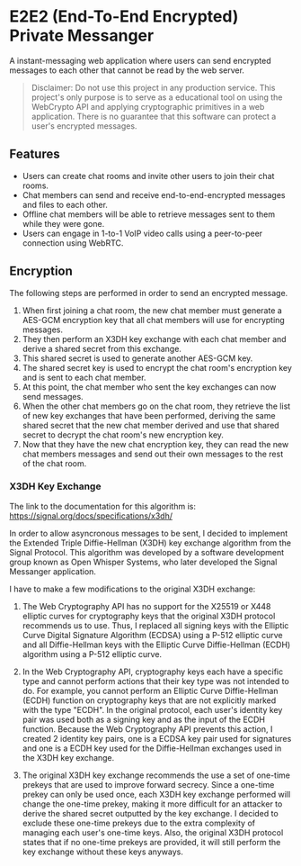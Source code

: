 # E2E2 (**E**nd-**To**-**E**nd **E**ncrypted) Private Messanger

A instant-messaging web application where users can send encrypted messages to each other that cannot be read by the web server.

> Disclaimer: Do not use this project in any production service. 
> This project's only purpose is to serve as a educational tool on using
> the WebCrypto API and applying cryptographic primitives in a web application.
> There is no guarantee that this software can protect a user's encrypted
> messages.

## Features
- Users can create chat rooms and invite other users to join their chat rooms.
- Chat members can send and receive end-to-end-encrypted messages and files to each other.
- Offline chat members will be able to retrieve messages sent to them while they were gone.
- Users can engage in 1-to-1 VoIP video calls using a peer-to-peer connection using WebRTC.

## Encryption

The following steps are performed in order to send an encrypted message.
1. When first joining a chat room, the new chat member must generate a AES-GCM encryption key that all chat members will use for encrypting messages.
2. They then perform an X3DH key exchange with each chat member and derive a shared secret from this exchange.
3. This shared secret is used to generate another AES-GCM key.
4. The shared secret key is used to encrypt the chat room's encryption key and is sent to each chat member.
5. At this point, the chat member who sent the key exchanges can now send messages.
6. When the other chat members go on the chat room, they retrieve the list of new key exchanges that have been performed, deriving the same shared secret that the new chat member derived and use that shared secret to decrypt the chat room's new encryption key. 
7. Now that they have the new chat encryption key, they can read the new chat members messages and send out their own messages to the rest of the chat room.

### X3DH Key Exchange
The link to the documentation for this algorithm is:
https://signal.org/docs/specifications/x3dh/

In order to allow asyncronous messages to be sent, I decided to implement the Extended Triple Diffie-Hellman (X3DH) key exchange algorithm from the Signal Protocol. This algorithm was developed by a software development group known as Open Whisper Systems, who later developed the Signal Messanger application. 

I have to make a few modifications to the original X3DH exchange:
1. The Web Cryptography API has no support for the X25519 or X448 elliptic curves for cryptography keys that the original X3DH protocol recommends us to use. Thus, I replaced all signing keys with the Elliptic Curve Digital Signature Algorithm (ECDSA) using a P-512 elliptic curve and all Diffie-Hellman keys with the Elliptic Curve Diffie-Hellman (ECDH) algorithm using a P-512 elliptic curve.

2. In the Web Cryptography API, cryptography keys each have a specific type and cannot perform actions that their key type was not intended to do. For example, you cannot perform an Elliptic Curve Diffie-Hellman (ECDH) function on cryptography keys that are not explicitly marked with the type "ECDH". In the original protocol, each user's identity key pair was used both as a signing key and as the input of the ECDH function. Because the Web Cryptography API prevents this action, I created 2 identity key pairs, one is a ECDSA key pair used for signatures and one is a ECDH key used for the Diffie-Hellman exchanges used in the X3DH key exchange.

3. The original X3DH key exchange recommends the use a set of one-time prekeys that are used to improve forward secrecy. Since a one-time prekey can only be used once, each X3DH key exchange performed will change the one-time prekey, making it more difficult for an attacker to derive the shared secret outputted by the key exchange. I decided to exclude these one-time prekeys due to the extra complexity of managing each user's one-time keys. Also, the original X3DH protocol states that if no one-time prekeys are provided, it will still perform the key exchange without these keys anyways.



